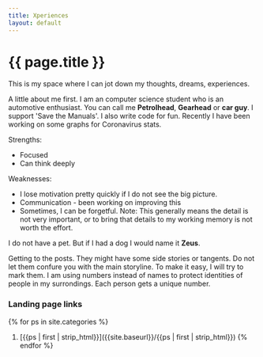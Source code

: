 ```yaml
---
title: Xperiences
layout: default
---
```


# {{ page.title }}

This is my space where I can jot down my thoughts, dreams, experiences.

A little about me first. I am an computer science student who is an automotive enthusiast. You can call me **Petrolhead**, **Gearhead** or **car guy**. I support 'Save the Manuals'. I also write code for fun. Recently I have been working on some graphs for Coronavirus stats.

Strengths:
- Focused
- Can think deeply

Weaknesses:
- I lose motivation pretty quickly if I do not see the big picture.
- Communication - been working on improving this
- Sometimes, I can be forgetful. Note: This generally means the detail is not very important, or to bring that details to my working memory is not worth the effort. 

I do not have a pet. But if I had a dog I would name it **Zeus**.

Getting to the posts. They might have some side stories or tangents. Do not let them confure you with the main storyline. To make it easy, I will try to mark them. 
I am using numbers instead of names to protect identities of people in my surrondings. Each person gets a unique number.
### Landing page links

{% for ps in site.categories %}
1. [{{ps | first | strip_html}}]({{site.baseurl}}/{{ps | first | strip_html}})
{% endfor %}



